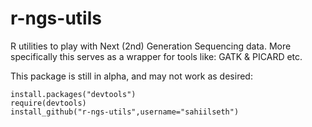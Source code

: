 r-ngs-utils
===========

R utilities to play with Next (2nd) Generation Sequencing data. More specifically this serves as a wrapper for tools like: GATK &amp; PICARD etc.


This package is still in alpha, and may not work as desired:

    install.packages("devtools")
	require(devtools)
    install_github("r-ngs-utils",username="sahiilseth")
